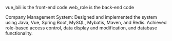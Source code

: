 vue_bili is the front-end code
web_role is the back-end code


Company Management System: Designed and implemented the system using Java, Vue, Spring Boot, MySQL, 
Mybatis, Maven, and Redis. Achieved role-based access control, data display and modification, and database 
functionality. 
